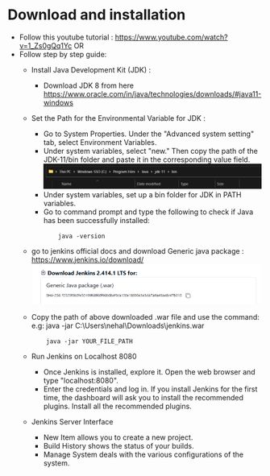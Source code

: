 # Download and installation
- Follow this youtube tutorial : https://www.youtube.com/watch?v=1_Zs0gQq1Yc
    OR 
- Follow step by step guide:
    - Install Java Development Kit (JDK) : 
        - Download JDK 8 from here  
            https://www.oracle.com/in/java/technologies/downloads/#java11-windows
        
    -  Set the Path for the Environmental Variable for JDK :
        - Go to System Properties. Under the "Advanced system setting" tab, select Environment Variables.
        - Under system variables, select "new." Then copy the path of the JDK-11/bin folder and paste it in the corresponding value field. 
            ![Alt text](image-3.png)
        - Under system variables, set up a bin folder for JDK in PATH variables. 
        - Go to command prompt and type the following to check if Java has been successfully installed:
            ```
                java -version
            ```
    - go to jenkins official docs and download Generic java package : https://www.jenkins.io/download/
        ![Alt text](image.png)

    - Copy the path of above downloaded .war file and use the command: 
        e.g: java -jar C:\Users\nehal\Downloads\jenkins.war
        ```
            java -jar YOUR_FILE_PATH
        ```

    - Run Jenkins on Localhost 8080
        - Once Jenkins is installed, explore it. Open the web browser and type "localhost:8080". 
        - Enter the credentials and log in. If you install Jenkins for the first time, the dashboard will ask you to install the recommended plugins. Install all the recommended plugins.

    - Jenkins Server Interface
        - New Item allows you to create a new project.
        - Build History shows the status of your builds.
        - Manage System deals with the various configurations of the system.


